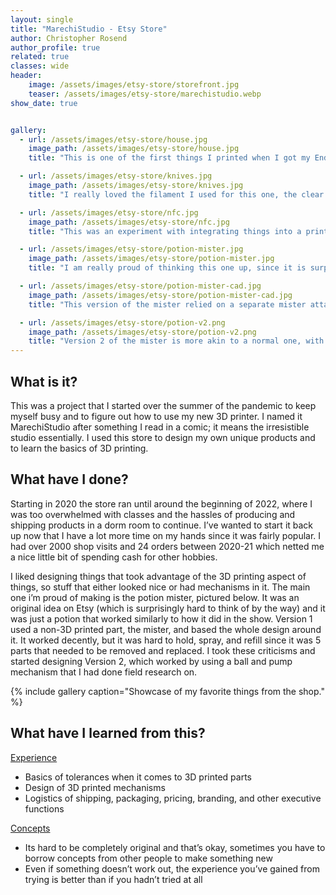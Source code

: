 ```yaml
---
layout: single
title: "MarechiStudio - Etsy Store"
author: Christopher Rosend
author_profile: true
related: true
classes: wide
header: 
    image: /assets/images/etsy-store/storefront.jpg
    teaser: /assets/images/etsy-store/marechistudio.webp
show_date: true 


gallery:
  - url: /assets/images/etsy-store/house.jpg
    image_path: /assets/images/etsy-store/house.jpg
    title: "This is one of the first things I printed when I got my Ender 3, and I had to redo the door hinge a lot due to having to embed it into the house"

  - url: /assets/images/etsy-store/knives.jpg
    image_path: /assets/images/etsy-store/knives.jpg
    title: "I really loved the filament I used for this one, the clear would become red in the sunlight and the knives would turn bloody"

  - url: /assets/images/etsy-store/nfc.jpg
    image_path: /assets/images/etsy-store/nfc.jpg
    title: "This was an experiment with integrating things into a print, and its goal was to make it so you can tap your phone and it automatically connects to the wifi"

  - url: /assets/images/etsy-store/potion-mister.jpg
    image_path: /assets/images/etsy-store/potion-mister.jpg
    title: "I am really proud of thinking this one up, since it is surprisingly hard to do anything original on etsy."

  - url: /assets/images/etsy-store/potion-mister-cad.jpg
    image_path: /assets/images/etsy-store/potion-mister-cad.jpg
    title: "This version of the mister relied on a separate mister attachment I had to buy which delayed shipping times and was a bit of a hassle to work with, so I went on to try and make version 2 without it"

  - url: /assets/images/etsy-store/potion-v2.png
    image_path: /assets/images/etsy-store/potion-v2.png
    title: "Version 2 of the mister is more akin to a normal one, with the ball on the bottom to help with the flow, and it is all 3D printed. The hardest part is the atomizer on the end, which I am still battling with."
---
```


## What is it?

This was a project that I started over the summer of the pandemic to keep myself busy and to figure out how to use my new 3D printer. I named it MarechiStudio after something I read in a comic; it means the irresistible studio essentially. I used this store to design my own unique products and to learn the basics of 3D printing.

## What have I done?

Starting in 2020 the store ran until around the beginning of 2022, where I was too overwhelmed with classes and the hassles of producing and shipping products in a dorm room to continue. I’ve wanted to start it back up now that I have a lot more time on my hands since it was fairly popular. I had over 2000 shop visits and 24 orders between 2020-21 which netted me a nice little bit of spending cash for other hobbies.

I liked designing things that took advantage of the 3D printing aspect of things, so stuff that either looked nice or had mechanisms in it. The main one i’m proud of making is the potion mister, pictured below. It was an original idea on Etsy (which is surprisingly hard to think of by the way) and it was just a potion that worked similarly to how it did in the show. Version 1 used a non-3D printed part, the mister, and based the whole design around it. It worked decently, but it was hard to hold, spray, and refill since it was 5 parts that needed to be removed and replaced. I took these criticisms and started designing Version 2, which worked by using a ball and pump mechanism that I had done field research on.

{% include gallery caption="Showcase of my favorite things from the shop." %}

## What have I learned from this?

<ins>Experience</ins>

* Basics of tolerances when it comes to 3D printed parts
* Design of 3D printed mechanisms
* Logistics of shipping, packaging, pricing, branding, and other executive functions

<ins>Concepts</ins>

* Its hard to be completely original and that’s okay, sometimes you have to borrow concepts from other people to make something new
* Even if something doesn’t work out, the experience you’ve gained from trying is better than if you hadn’t tried at all
